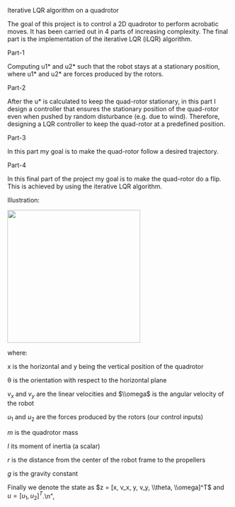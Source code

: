 Iterative LQR algorithm on a quadrotor

The goal of this project is to control a 2D quadrotor to perform acrobatic moves. It has been carried out in 4 parts of increasing complexity. The final part is the implementation of the iterative LQR (iLQR) algorithm.

Part-1

Computing u1* and  u2* such that the robot stays at a stationary position, where u1* and u2* are forces produced by the rotors.

Part-2

After the u* is calculated to keep the quad-rotor stationary, in this part I design a controller that ensures the stationary position of the quad-rotor even when pushed by random disturbance (e.g. due to wind). Therefore, designing a LQR controller to keep the quad-rotor at a predefined position.

Part-3

In this part my goal is to make the quad-rotor follow a desired trajectory.

Part-4

In this final part of the project my goal is to make the quad-rotor do a flip. This is achieved by using the iterative LQR algorithm.


Illustration:

<img src="https://github.com/arjune123/iLQR-QuadDynamics/blob/master/quadrotor.png" width="300">

where:

x is the horizontal and y being the vertical position of the quadrotor

θ is the orientation with respect to the horizontal plane

$v_x$ and $v_y$ are the linear velocities and $\\omega$ is the angular velocity of the robot

$u_1$ and $u_2$ are the forces produced by the rotors (our control inputs)

$m$ is the quadrotor mass

$I$ its moment of inertia (a scalar)

$r$ is the distance from the center of the robot frame to the propellers

$g$ is the gravity constant

Finally we denote the state as $z = [x, v_x, y, v_y, \\theta, \\omega]^T$ 
and $u = [u_1, u_2]^T$.\n",
